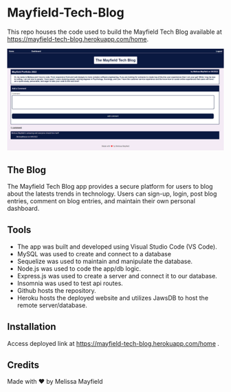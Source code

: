 # Mayfield-Tech-Blog

This repo houses the code used to build the Mayfield Tech Blog available at https://mayfield-tech-blog.herokuapp.com/home.

![Mayfield-Tech-Blog-screenshot](./assets/images/mayfield-tech-blog-screenshot.png)

## The Blog

The Mayfield Tech Blog app provides a secure platform for users to blog about the latests trends in technology. Users can sign-up, login, post blog entries, comment on blog entries, and maintain their own personal dashboard. 

## Tools

* The app was built and developed using Visual Studio Code (VS Code). 
* MySQL was used to create and connect to a database
* Sequelize was used to maintain and manipulate the database. 
* Node.js was used to code the app/db logic.
* Express.js was used to create a server and connect it to our database.
* Insomnia was used to test api routes.
* Github hosts the repository.
* Heroku hosts the deployed website and utilizes JawsDB to host the remote server/database.

## Installation

Access deployed link at https://mayfield-tech-blog.herokuapp.com/home .

## Credits

Made with ❤️ by Melissa Mayfield

